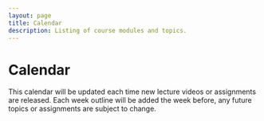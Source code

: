 ```yaml
---
layout: page
title: Calendar
description: Listing of course modules and topics.
---
```


# Calendar
This calendar will be updated each time new lecture videos or assignments are released. Each week outline will be added the week before, any future topics or assignments are subject to change.
